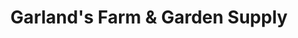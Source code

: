 ---
title: "Garland's Farm & Garden Supply"
url: /robbinsville/garlands-farm-und-garden-supply/
shop: Garten-Center
---